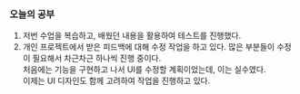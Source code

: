 ### 오늘의 공부
   
1. 저번 수업을 복습하고, 배웠던 내용을 활용하여 테스트를 진행했다.<br>
2. 개인 프로젝트에서 받은 피드백에 대해 수정 작업을 하고 있다.
많은 부분들이 수정이 필요해서 차근차근 하나씩 진행 중이다.<br>
처음에는 기능을 구현하고 나서 UI를 수정할 계획이었는데, 이는 실수였다.<br>
이제는 UI 디자인도 함께 고려하여 작업을 진행하고 있다.<br>








